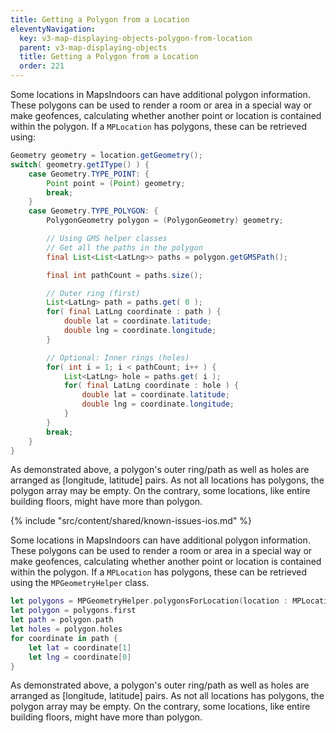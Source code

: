 ```yaml
---
title: Getting a Polygon from a Location
eleventyNavigation:
  key: v3-map-displaying-objects-polygon-from-location
  parent: v3-map-displaying-objects
  title: Getting a Polygon from a Location
  order: 221
---
```


<mi-tabs>
<mi-tab label="Android" tab-for="android"></mi-tab>
<mi-tab label="iOS" tab-for="ios"></mi-tab>
<mi-tab-panel id="android">

Some locations in MapsIndoors can have additional polygon information. These polygons can be used to render a room or area in a special way or make geofences, calculating whether another point or location is contained within the polygon. If a `MPLocation` has polygons, these can be retrieved using:

```java
Geometry geometry = location.getGeometry();
switch( geometry.getIType() ) {
    case Geometry.TYPE_POINT: {
        Point point = (Point) geometry;
        break;
    }
    case Geometry.TYPE_POLYGON: {
        PolygonGeometry polygon = (PolygonGeometry) geometry;

        // Using GMS helper classes
        // Get all the paths in the polygon
        final List<List<LatLng>> paths = polygon.getGMSPath();

        final int pathCount = paths.size();

        // Outer ring (first)
        List<LatLng> path = paths.get( 0 );
        for( final LatLng coordinate : path ) {
            double lat = coordinate.latitude;
            double lng = coordinate.longitude;
        }

        // Optional: Inner rings (holes)
        for( int i = 1; i < pathCount; i++ ) {
            List<LatLng> hole = paths.get( i );
            for( final LatLng coordinate : hole ) {
                double lat = coordinate.latitude;
                double lng = coordinate.longitude;
            }
        }
        break;
    }
}
```

As demonstrated above, a polygon's outer ring/path as well as holes are arranged as [longitude, latitude] pairs. As not all locations has polygons, the polygon array may be empty. On the contrary, some locations, like entire building floors, might have more than polygon.

</mi-tab-panel>
<mi-tab-panel id="ios">

<!-- Known Issues -->
{% include "src/content/shared/known-issues-ios.md" %}

Some locations in MapsIndoors can have additional polygon information. These polygons can be used to render a room or area in a special way or make geofences, calculating whether another point or location is contained within the polygon. If a `MPLocation` has polygons, these can be retrieved using the `MPGeometryHelper` class.

```swift
let polygons = MPGeometryHelper.polygonsForLocation(location : MPLocation)
let polygon = polygons.first
let path = polygon.path
let holes = polygon.holes
for coordinate in path {
    let lat = coordinate[1]
    let lng = coordinate[0]
}
```

As demonstrated above, a polygon's outer ring/path as well as holes are arranged as [longitude, latitude] pairs. As not all locations has polygons, the polygon array may be empty. On the contrary, some locations, like entire building floors, might have more than polygon.

</mi-tab-panel>
</mi-tabs>
